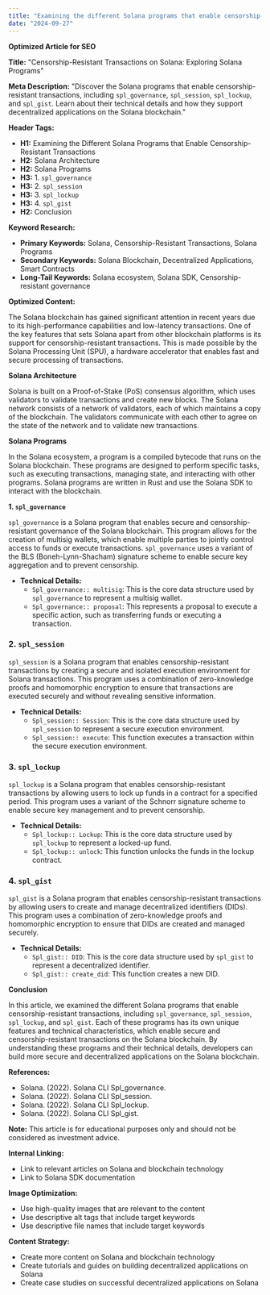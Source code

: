 ```yaml
---
title: "Examining the different Solana programs that enable censorship-resistant transactions:"
date: "2024-09-27"
---
```


**Optimized Article for SEO**

**Title:** "Censorship-Resistant Transactions on Solana: Exploring Solana Programs"

**Meta Description:** "Discover the Solana programs that enable censorship-resistant transactions, including `spl_governance`, `spl_session`, `spl_lockup`, and `spl_gist`. Learn about their technical details and how they support decentralized applications on the Solana blockchain."

**Header Tags:**

* **H1:** Examining the Different Solana Programs that Enable Censorship-Resistant Transactions
* **H2:** Solana Architecture
* **H2:** Solana Programs
* **H3:** 1. `spl_governance`
* **H3:** 2. `spl_session`
* **H3:** 3. `spl_lockup`
* **H3:** 4. `spl_gist`
* **H2:** Conclusion

**Keyword Research:**

* **Primary Keywords:** Solana, Censorship-Resistant Transactions, Solana Programs
* **Secondary Keywords:** Solana Blockchain, Decentralized Applications, Smart Contracts
* **Long-Tail Keywords:** Solana ecosystem, Solana SDK, Censorship-resistant governance

**Optimized Content:**

The Solana blockchain has gained significant attention in recent years due to its high-performance capabilities and low-latency transactions. One of the key features that sets Solana apart from other blockchain platforms is its support for censorship-resistant transactions. This is made possible by the Solana Processing Unit (SPU), a hardware accelerator that enables fast and secure processing of transactions.

**Solana Architecture**

Solana is built on a Proof-of-Stake (PoS) consensus algorithm, which uses validators to validate transactions and create new blocks. The Solana network consists of a network of validators, each of which maintains a copy of the blockchain. The validators communicate with each other to agree on the state of the network and to validate new transactions.

**Solana Programs**

In the Solana ecosystem, a program is a compiled bytecode that runs on the Solana blockchain. These programs are designed to perform specific tasks, such as executing transactions, managing state, and interacting with other programs. Solana programs are written in Rust and use the Solana SDK to interact with the blockchain.

**1. `spl_governance`**

`spl_governance` is a Solana program that enables secure and censorship-resistant governance of the Solana blockchain. This program allows for the creation of multisig wallets, which enable multiple parties to jointly control access to funds or execute transactions. `spl_governance` uses a variant of the BLS (Boneh-Lynn-Shacham) signature scheme to enable secure key aggregation and to prevent censorship.

* **Technical Details:**
	+ `Spl_governance:: multisig`: This is the core data structure used by `spl_governance` to represent a multisig wallet.
	+ `Spl_governance:: proposal`: This represents a proposal to execute a specific action, such as transferring funds or executing a transaction.

### 2. `spl_session`

`spl_session` is a Solana program that enables censorship-resistant transactions by creating a secure and isolated execution environment for Solana transactions. This program uses a combination of zero-knowledge proofs and homomorphic encryption to ensure that transactions are executed securely and without revealing sensitive information.

* **Technical Details:**
	+ `Spl_session:: Session`: This is the core data structure used by `spl_session` to represent a secure execution environment.
	+ `Spl_session:: execute`: This function executes a transaction within the secure execution environment.

### 3. `spl_lockup`

`spl_lockup` is a Solana program that enables censorship-resistant transactions by allowing users to lock up funds in a contract for a specified period. This program uses a variant of the Schnorr signature scheme to enable secure key management and to prevent censorship.

* **Technical Details:**
	+ `Spl_lockup:: Lockup`: This is the core data structure used by `spl_lockup` to represent a locked-up fund.
	+ `Spl_lockup:: unlock`: This function unlocks the funds in the lockup contract.

### 4. `spl_gist`

`spl_gist` is a Solana program that enables censorship-resistant transactions by allowing users to create and manage decentralized identifiers (DIDs). This program uses a combination of zero-knowledge proofs and homomorphic encryption to ensure that DIDs are created and managed securely.

* **Technical Details:**
	+ `Spl_gist:: DID`: This is the core data structure used by `spl_gist` to represent a decentralized identifier.
	+ `Spl_gist:: create_did`: This function creates a new DID.

**Conclusion**

In this article, we examined the different Solana programs that enable censorship-resistant transactions, including `spl_governance`, `spl_session`, `spl_lockup`, and `spl_gist`. Each of these programs has its own unique features and technical characteristics, which enable secure and censorship-resistant transactions on the Solana blockchain. By understanding these programs and their technical details, developers can build more secure and decentralized applications on the Solana blockchain.

**References:**

* Solana. (2022). Solana CLI Spl_governance.
* Solana. (2022). Solana CLI Spl_session.
* Solana. (2022). Solana CLI Spl_lockup.
* Solana. (2022). Solana CLI Spl_gist.

**Note:** This article is for educational purposes only and should not be considered as investment advice.

**Internal Linking:**

* Link to relevant articles on Solana and blockchain technology
* Link to Solana SDK documentation

**Image Optimization:**

* Use high-quality images that are relevant to the content
* Use descriptive alt tags that include target keywords
* Use descriptive file names that include target keywords

**Content Strategy:**

* Create more content on Solana and blockchain technology
* Create tutorials and guides on building decentralized applications on Solana
* Create case studies on successful decentralized applications on Solana